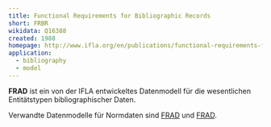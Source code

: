 ```yaml
---
title: Functional Requirements for Bibliographic Records
short: FRBR
wikidata: Q16388
created: 1988
homepage: http://www.ifla.org/en/publications/functional-requirements-for-bibliographic-records
application:
  - bibliography
  - model
---
```


**FRAD** ist ein von der IFLA entwickeltes Datenmodell für die wesentlichen
Entitätstypen bibliographischer Daten.

Verwandte Datenmodelle für Normdaten sind [FRAD](frasd) und [FRAD](frad).
